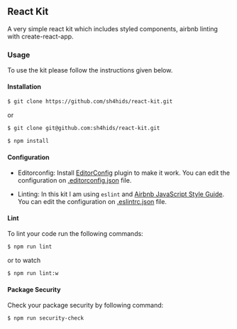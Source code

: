 ## React Kit
A very simple react kit which includes styled components, airbnb linting with create-react-app.

### Usage
To use the kit please follow the instructions given below.

#### Installation
```bash
$ git clone https://github.com/sh4hids/react-kit.git
```
or
```bash
$ git clone git@github.com:sh4hids/react-kit.git
```

```bash
$ npm install
```

#### Configuration
- Editorconfig: Install [EditorConfig](http://editorconfig.org/#download) plugin to make it work. You can edit the configuration on [.editorconfig.json](https://github.com/sh4hids/react-kit/blob/master/.editorconfig) file.

- Linting: In this kit I am using `eslint` and [Airbnb JavaScript Style Guide](https://github.com/airbnb/javascript). You can edit the configuration on [.eslintrc.json](https://github.com/sh4hids/react-kit/blob/master/.eslintrc.json) file.

#### Lint
To lint your code run the following commands:

```bash
$ npm run lint
```
or to watch

```bash
$ npm run lint:w
```

#### Package Security
Check your package security by following command:

```bash
$ npm run security-check
```
